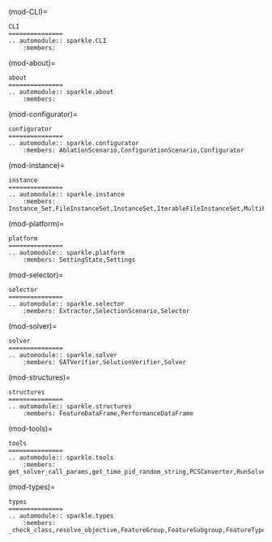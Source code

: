 (mod-CLI)=
```{eval-rst}
CLI
===============
.. automodule:: sparkle.CLI
    :members: 
```

(mod-about)=
```{eval-rst}
about
===============
.. automodule:: sparkle.about
    :members: 
```

(mod-configurator)=
```{eval-rst}
configurator
===============
.. automodule:: sparkle.configurator
    :members: AblationScenario,ConfigurationScenario,Configurator
```

(mod-instance)=
```{eval-rst}
instance
===============
.. automodule:: sparkle.instance
    :members: Instance_Set,FileInstanceSet,InstanceSet,IterableFileInstanceSet,MultiFileInstanceSet
```

(mod-platform)=
```{eval-rst}
platform
===============
.. automodule:: sparkle.platform
    :members: SettingState,Settings
```

(mod-selector)=
```{eval-rst}
selector
===============
.. automodule:: sparkle.selector
    :members: Extractor,SelectionScenario,Selector
```

(mod-solver)=
```{eval-rst}
solver
===============
.. automodule:: sparkle.solver
    :members: SATVerifier,SolutionVerifier,Solver
```

(mod-structures)=
```{eval-rst}
structures
===============
.. automodule:: sparkle.structures
    :members: FeatureDataFrame,PerformanceDataFrame
```

(mod-tools)=
```{eval-rst}
tools
===============
.. automodule:: sparkle.tools
    :members: get_solver_call_params,get_time_pid_random_string,PCSConverter,RunSolver,SlurmBatch
```

(mod-types)=
```{eval-rst}
types
===============
.. automodule:: sparkle.types
    :members: _check_class,resolve_objective,FeatureGroup,FeatureSubgroup,FeatureType,SolverStatus,SparkleCallable,SparkleObjective,UseTime
```
